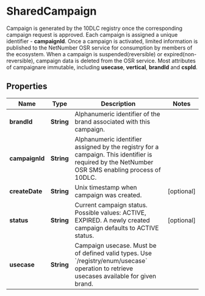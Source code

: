 

# SharedCampaign

Campaign is generated by the 10DLC registry once the corresponding campaign request is approved. Each campaign is assigned a unique identifier - **campaignId**. Once a campaign is activated, limited information is published to the NetNumber OSR service for consumption by members of the ecosystem. When a campaign is suspended(reversible) or expired(non-reversible), campaign data is deleted from the OSR service. Most attributes of campaignare immutable, including **usecase**, **vertical**, **brandId** and **cspId**.

## Properties

| Name | Type | Description | Notes |
|------------ | ------------- | ------------- | -------------|
|**brandId** | **String** | Alphanumeric identifier of the brand associated with this campaign. |  |
|**campaignId** | **String** | Alphanumeric identifier assigned by the registry for a campaign. This identifier is required by the NetNumber OSR SMS enabling process of 10DLC. |  |
|**createDate** | **String** | Unix timestamp when campaign was created. |  [optional] |
|**status** | **String** | Current campaign status. Possible values: ACTIVE, EXPIRED. A newly created campaign defaults to ACTIVE status.  |  [optional] |
|**usecase** | **String** | Campaign usecase. Must be of defined valid types. Use &#x60;/registry/enum/usecase&#x60; operation to retrieve usecases available for given brand. |  |



